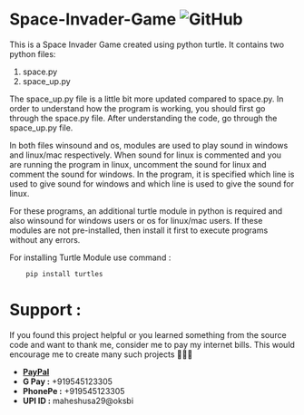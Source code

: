 # Space-Invader-Game   <img alt="GitHub" src="https://img.shields.io/github/license/smahesh29/Space-Invader-Game">
This is a Space Invader Game created using python turtle. It contains two python files:
  1. space.py
  2. space_up.py

The space_up.py file is a little bit more updated compared to space.py. In order to understand how the program is working, you should first go through the space.py file. After understanding the code, go through the space_up.py file.

In both files winsound and os, modules are used to play sound in windows and linux/mac respectively. When sound for linux is commented and you are running the program in linux, uncomment the sound for linux and comment the sound for windows. In the program, it is specified which line is used to give sound for windows and which line is used to give the sound for linux.

For these programs, an additional turtle module in python is required and also winsound for windows users or os for linux/mac users. If these modules are not pre-installed, then install it first to execute programs without any errors.

For installing Turtle Module use command :

        pip install turtles
        
# Support :
If you found this project helpful or you learned something from the source code and want to thank me, consider me to pay my internet bills. This would encourage me to create many such projects 👨🏻‍💻
<ul>
    <li><a href="https://www.paypal.me/smahesh29"><b>PayPal</b></a></li>
    <li><b>G Pay :</b> +919545123305</li>
    <li><b>PhonePe :</b> +919545123305</li>
    <li><b>UPI ID :</b> maheshusa29@oksbi</li>
</ul>
